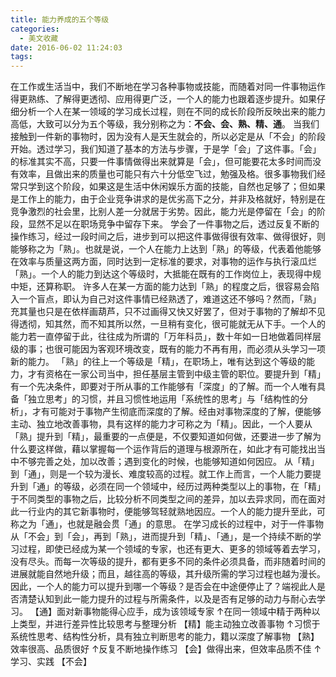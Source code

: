 ```yaml
---
title: 能力养成的五个等级
categories:
  - 美文收藏
date: 2016-06-02 11:24:03
tags:
---
```


在工作或生活当中，我们不断地在学习各种事物或技能，而随着对同一件事物运作得更熟练、了解得更透彻、应用得更广泛，一个人的能力也跟着逐步提升。如果仔细分析一个人在某一领域的学习成长过程，则在不同的成长阶段所反映出来的能力高低，大致可以分为五个等级，我分别称之为：**不会、会、熟、精、通**。 当我们接触到一件新的事物时，因为没有人是天生就会的，所以必定是从「不会」的阶段开始。透过学习，我们知道了基本的方法与步骤，于是学「会」了这件事。「会」的标准其实不高，只要一件事情做得出来就算是「会」，但可能要花太多时间而没有效率，且做出来的质量也可能只有六十分低空飞过，勉强及格。很多事物我们经常只学到这个阶段，如果这是生活中休闲娱乐方面的技能，自然也足够了；但如果是工作上的能力，由于企业竞争讲求的是优劣高下之分，并非及格就好，特别是在竞争激烈的社会里，比别人差一分就居于劣势。因此，能力光是停留在「会」的阶段，显然不足以在职场竞争中留存下来。 学会了一件事物之后，透过反复不断的操作练习，经过一段时间之后，进步到可以把这件事做得很有效率、做得很好，则能够称之为「熟」。也就是说，一个人在能力上达到「熟」的等级，代表着他能够在效率与质量这两方面，同时达到一定标准的要求，对事物的运作与执行滚瓜烂「熟」。一个人的能力到达这个等级时，大抵能在既有的工作岗位上，表现得中规中矩，还算称职。 许多人在某一方面的能力达到「熟」的程度之后，很容易会陷入一个盲点，即认为自己对这件事情已经熟透了，难道这还不够吗？然而，「熟」充其量也只是在依样画葫芦，只不过画得又快又好罢了，但对于事物的了解却不见得透彻，知其然，而不知其所以然，一旦稍有变化，很可能就无从下手。一个人的能力若一直停留于此，往往成为所谓的「万年科员」，数十年如一日地做着同样层级的事；也很可能因为客观环境改变，既有的能力不再有用，而必须从头学习一项新的能力。 「熟」的往上一个等级是「精」，在职场上，唯有达到这个等级的能力，才有资格在一家公司当中，担任基层主管到中级主管的职位。要提升到「精」有一个先决条件，即要对于所从事的工作能够有「深度」的了解。而一个人唯有具备「独立思考」的习惯，并且习惯性地运用「系统性的思考」与「结构性的分析」，才有可能对于事物产生彻底而深度的了解。经由对事物深度的了解，便能够主动、独立地改善事物，具有这样的能力才可称之为「精」。因此，一个人要从「熟」提升到「精」，最重要的一点便是，不仅要知道如何做，还要进一步了解为什么要这样做，藉以掌握每一个运作背后的道理与根源所在，如此才有可能找出当中不够完善之处，加以改善；遇到变化的时候，也能够知道如何因应。 从「精」到「通」，则是一个较为漫长、难度较高的过程。就工作上而言，一个人能力要提升到「通」的等级，必须在同一个领域中，经历过两种类型以上的事物，在「精」于不同类型的事物之后，比较分析不同类型之间的差异，加以去异求同，而在面对此一行业内的其它新事物时，便能够驾轻就熟地因应。一个人的能力提升至此，可称之为「通」，也就是融会贯「通」的意思。 在学习成长的过程中，对于一件事物从「不会」到「会」，再到「熟」，进而提升到「精」、「通」，是一个持续不断的学习过程，即使已经成为某一个领域的专家，也还有更大、更多的领域等着去学习，没有尽头。而每一次等级的提升，都有更多不同的条件必须具备，而非随着时间的进展就能自然地升级；而且，越往高的等级，其升级所需的学习过程也越为漫长。因此，一个人的能力可以提升到哪一个等级？是否会在中途便停止了？端视此人是否清楚认知到此一能力提升的过程与所需条件，以及是否有足够的动力与耐心去学习。 【通】面对新事物能得心应手，成为该领域专家 ↑在同一领域中精于两种以上类型，并进行差异性比较思考与整理分析 【精】能主动独立改善事物 ↑习惯于系统性思考、结构性分析，具有独立判断思考的能力，籍以深度了解事物 【熟】效率很高、品质很好 ↑反复不断地操作练习 【会】做得出来，但效率品质不佳 ↑学习、实践 【不会】